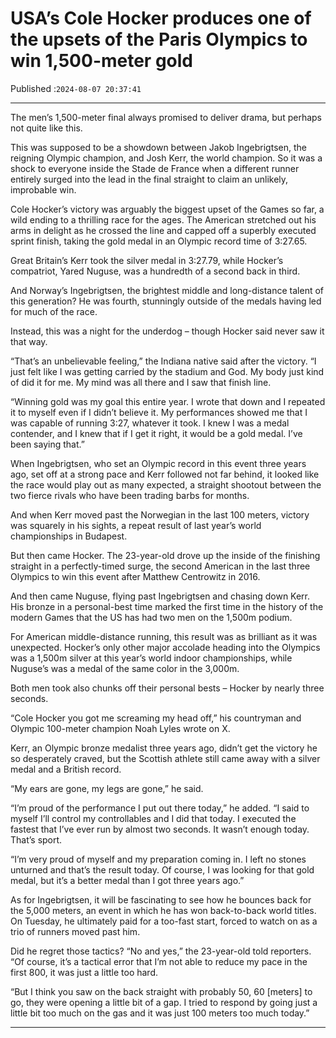 # USA’s Cole Hocker produces one of the upsets of the Paris Olympics to win 1,500-meter gold

Published :`2024-08-07 20:37:41`

---

The men’s 1,500-meter final always promised to deliver drama, but perhaps not quite like this.

This was supposed to be a showdown between Jakob Ingebrigtsen, the reigning Olympic champion, and Josh Kerr, the world champion. So it was a shock to everyone inside the Stade de France when a different runner entirely surged into the lead in the final straight to claim an unlikely, improbable win.

Cole Hocker’s victory was arguably the biggest upset of the Games so far, a wild ending to a thrilling race for the ages. The American stretched out his arms in delight as he crossed the line and capped off a superbly executed sprint finish, taking the gold medal in an Olympic record time of 3:27.65.

Great Britain’s Kerr took the silver medal in 3:27.79, while Hocker’s compatriot, Yared Nuguse, was a hundredth of a second back in third.

And Norway’s Ingebrigtsen, the brightest middle and long-distance talent of this generation? He was fourth, stunningly outside of the medals having led for much of the race.

Instead, this was a night for the underdog – though Hocker said never saw it that way.

“That’s an unbelievable feeling,” the Indiana native said after the victory. “I just felt like I was getting carried by the stadium and God. My body just kind of did it for me. My mind was all there and I saw that finish line.

“Winning gold was my goal this entire year. I wrote that down and I repeated it to myself even if I didn’t believe it. My performances showed me that I was capable of running 3:27, whatever it took. I knew I was a medal contender, and I knew that if I get it right, it would be a gold medal. I’ve been saying that.”

When Ingebrigtsen, who set an Olympic record in this event three years ago, set off at a strong pace and Kerr followed not far behind, it looked like the race would play out as many expected, a straight shootout between the two fierce rivals who have been trading barbs for months.

And when Kerr moved past the Norwegian in the last 100 meters, victory was squarely in his sights, a repeat result of last year’s world championships in Budapest.

But then came Hocker. The 23-year-old drove up the inside of the finishing straight in a perfectly-timed surge, the second American in the last three Olympics to win this event after Matthew Centrowitz in 2016.

And then came Nuguse, flying past Ingebrigtsen and chasing down Kerr. His bronze in a personal-best time marked the first time in the history of the modern Games that the US has had two men on the 1,500m podium.

For American middle-distance running, this result was as brilliant as it was unexpected. Hocker’s only other major accolade heading into the Olympics was a 1,500m silver at this year’s world indoor championships, while Nuguse’s was a medal of the same color in the 3,000m.

Both men took also chunks off their personal bests – Hocker by nearly three seconds.

“Cole Hocker you got me screaming my head off,” his countryman and Olympic 100-meter champion Noah Lyles wrote on X.

Kerr, an Olympic bronze medalist three years ago, didn’t get the victory he so desperately craved, but the Scottish athlete still came away with a silver medal and a British record.

“My ears are gone, my legs are gone,” he said.

“I’m proud of the performance I put out there today,” he added. “I said to myself I’ll control my controllables and I did that today. I executed the fastest that I’ve ever run by almost two seconds. It wasn’t enough today. That’s sport.

“I’m very proud of myself and my preparation coming in. I left no stones unturned and that’s the result today. Of course, I was looking for that gold medal, but it’s a better medal than I got three years ago.”

As for Ingebrigtsen, it will be fascinating to see how he bounces back for the 5,000 meters, an event in which he has won back-to-back world titles. On Tuesday, he ultimately paid for a too-fast start, forced to watch on as a trio of runners moved past him.

Did he regret those tactics? “No and yes,” the 23-year-old told reporters. “Of course, it’s a tactical error that I’m not able to reduce my pace in the first 800, it was just a little too hard.

“But I think you saw on the back straight with probably 50, 60 [meters] to go, they were opening a little bit of a gap. I tried to respond by going just a little bit too much on the gas and it was just 100 meters too much today.”

---

